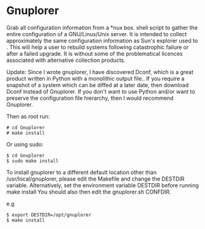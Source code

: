Gnuplorer
=========

Grab all configuration information from a *nux box. shell script to gather the entire configuration of a GNU/Linux/Unix server. It is intended to collect approximately the same configuration information as Sun's explorer used to . This will help a user to rebuild systems following catastrophic failure or after a failed upgrade. It is without some of the problematical licences associated with alternative collection products.

Update: Since I wrote gnuplorer, I have discovered Dconf, which is a great product written in Python with a monolithic output file.. If you require a snapshot of a system which can be diffed at a later date, then download Dconf instead of Gnuplorer. If you don't want to use Python and/or want to preserve the configuration file hierarchy, then I would recommend Gnuplorer.

Then as root run:

    # cd Gnuplorer
    # make install

Or using sudo:

    $ cd Gnuplorer
    $ sudo make install 


To install gnuplorer to a different default location other than /usr/local/gnuplorer, please edit the Makefile and change the DESTDIR variable. Alternatively, set the environment variable DESTDIR before running make install
You should also then edit the gnuplorer.sh CONFDIR.

e.g

    $ export DESTDIR=/opt/gnuplorer
    $ make install
